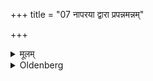 +++
title = "07 नापरया द्वारा प्रपन्नमन्नम्"

+++

<details><summary>मूलम्</summary>

नापरया द्वारा प्रपन्नमन्नं भुञ्जीत ७
</details>

<details><summary>Oldenberg</summary>

7. Let him not eat food which has been brought by another door (than the usual),
</details>
